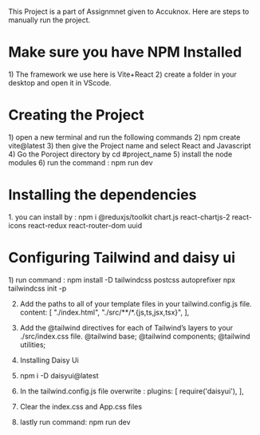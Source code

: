 This Project is a part of Assignmnet given to Accuknox.
Here are steps to manually run the project.
<h1> Make sure you have NPM Installed</h1>
1) The framework we use here is Vite+React
2) create a folder in your desktop and open it in VScode.

<h1>Creating the Project</h1>
1) open a new terminal and run the following commands
2) npm create vite@latest
3) then give the Project name and select React and Javascript
4) Go the Poroject directory by cd #project_name
5) install the node modules
6) run the command : npm run dev


<h1>Installing the dependencies</h1>
1. you can install by : npm i @reduxjs/toolkit chart.js react-chartjs-2 react-icons react-redux react-router-dom uuid


<h1>Configuring Tailwind and daisy ui </h1>
1) run command : npm install -D tailwindcss postcss autoprefixer npx tailwindcss init -p

2) Add the paths to all of your template files in your tailwind.config.js file.
 content: [
    "./index.html",
    "./src/**/*.{js,ts,jsx,tsx}",
  ],


3) Add the @tailwind directives for each of Tailwind’s layers to your ./src/index.css file.
@tailwind base;
@tailwind components;
@tailwind utilities;

4) Installing Daisy Ui
5) npm i -D daisyui@latest
6) In the tailwind.config.js file overwrite :
    plugins: [
    require('daisyui'),
  ],

7) Clear the index.css and App.css files
8) lastly run command: npm run dev
